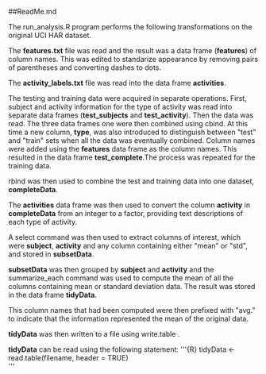 ##ReadMe.md

The run_analysis.R program performs the following transformations on the original UCI HAR dataset.

The **features.txt** file was read and the result was a data frame (**features**) of column names. This was edited to standarize appearance by removing pairs of parentheses and converting dashes to dots.

The **activity_labels.txt** file was read into the data frame **activities**.

The testing and training data were acquired in separate operations. First, subject and activity information for the type of activity was read into separate data frames (**test_subjects** and **test_activity**). Then the data was read. The three data frames one were then combined using cbind. At this time a new column, **type**, was also introduced to distinguish between "test" and "train" sets when all the data was eventually combined. Column names were added using the **features** data frame as the column names. This resulted in the data frame **test_complete**.The process was repeated for the training data.

rbind was then used to combine the test and training data into one dataset, **completeData**.

The **activities** data frame was then used to convert the column **activity** in **completeData** from an integer to a factor, providing text descriptions of each type of activity.

A select command was then used to extract columns of interest, which were **subject**, **activity** and any column containing either "mean" or "std", and stored in **subsetData**.

**subsetData** was then grouped by **subject** and **activity** and the summarize_each command was used to compute the mean of all the columns containing mean or standard deviation data. The result was stored in the data frame **tidyData**.

This column names that had been computed were then prefixed with "avg." to indicate that the information represented the mean of the original data.

**tidyData** was then written to a file using write.table .

**tidyData** can be read using the following statement:
'''{R}
tidyData <- read.table(filename, header = TRUE)  
'''